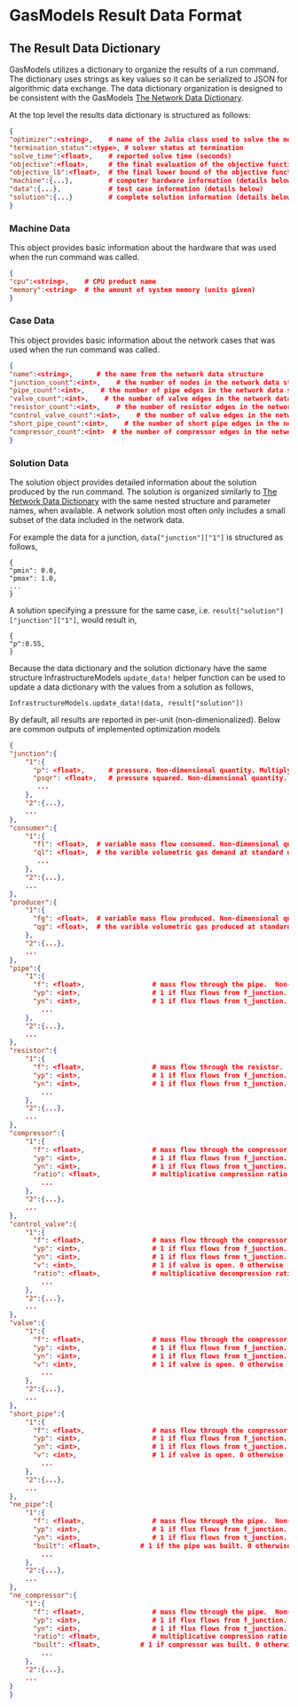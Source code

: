 # GasModels Result Data Format

## The Result Data Dictionary

GasModels utilizes a dictionary to organize the results of a run command. The dictionary uses strings as key values so it can be serialized to JSON for algorithmic data exchange.
The data dictionary organization is designed to be consistent with the GasModels [The Network Data Dictionary](@ref).

At the top level the results data dictionary is structured as follows:

```json
{
"optimizer":<string>,    # name of the Julia class used to solve the model
"termination_status":<type>, # solver status at termination
"solve_time":<float>,    # reported solve time (seconds)
"objective":<float>,     # the final evaluation of the objective function
"objective_lb":<float>,  # the final lower bound of the objective function (if available)
"machine":{...},         # computer hardware information (details below)
"data":{...},            # test case information (details below)
"solution":{...}         # complete solution information (details below)
}
```

### Machine Data

This object provides basic information about the hardware that was
used when the run command was called.

```json
{
"cpu":<string>,    # CPU product name
"memory":<string>  # the amount of system memory (units given)
}
```

### Case Data

This object provides basic information about the network cases that was
used when the run command was called.

```json
{
"name":<string>,      # the name from the network data structure
"junction_count":<int>,    # the number of nodes in the network data structure
"pipe_count":<int>,    # the number of pipe edges in the network data structure
"valve_count":<int>,    # the number of valve edges in the network data structure
"resistor_count":<int>,    # the number of resistor edges in the network data structure
"control_valve_count":<int>,    # the number of valve edges in the network data structure
"short_pipe_count":<int>,    # the number of short pipe edges in the network data structure
"compressor_count":<int>  # the number of compressor edges in the network data structure
}
```

### Solution Data

The solution object provides detailed information about the solution
produced by the run command.  The solution is organized similarly to
[The Network Data Dictionary](@ref) with the same nested structure and
parameter names, when available.  A network solution most often only includes
a small subset of the data included in the network data.

For example the data for a junction, `data["junction"]["1"]` is structured as follows,

```
{
"pmin": 0.0,
"pmax": 1.0,
...
}
```

A solution specifying a pressure for the same case, i.e. `result["solution"]["junction"]["1"]`, would result in,

```
{
"p":0.55,
}
```

Because the data dictionary and the solution dictionary have the same structure
InfrastructureModels `update_data!` helper function can be used to
update a data dictionary with the values from a solution as follows,

```
InfrastructureModels.update_data!(data, result["solution"])
```

By default, all results are reported in per-unit (non-dimenionalized). Below are common outputs of implemented optimization models

```json
{
"junction":{
    "1":{
      "p": <float>,      # pressure. Non-dimensional quantity. Multiply by baseP to get pascals
      "psqr": <float>,   # pressure squared. Non-dimensional quantity. Multiply by baseP^2 to get pascals^2
       ...
    },
    "2":{...},
    ...
},
"consumer":{
    "1":{
      "fl": <float>,  # variable mass flow consumed. Non-dimensional quantity. Multiply by baseQ/standard_density to get kg/s.
      "ql": <float>,  # the varible volumetric gas demand at standard density. Non-dimensional quantity. Multiply by baseQ to get m^3/s.
       ...
    },
    "2":{...},
    ...
},
"producer":{
    "1":{
      "fg": <float>,  # variable mass flow produced. Non-dimensional quantity. Multiply by baseQ/standard_density to get kg/s.
      "qg": <float>,  # the varible volumetric gas produced at standard density. Non-dimensional quantity. Multiply by baseQ to get m^3/s.        ...
    },
    "2":{...},
    ...
},
"pipe":{
    "1":{
      "f": <float>,                 # mass flow through the pipe.  Non-dimensional quantity. Multiply by baseQ/standard_density to get kg/s. Mass flux is obtained through division of the cross-sectional area (A) of the pipe. A= (pi*diameter^2)/4
      "yp": <int>,                  # 1 if flux flows from f_junction. 0 otherwise
      "yn": <int>,                  # 1 if flux flows from t_junction. 0 otherwise
        ...
    },
    "2":{...},
    ...
},
"resistor":{
    "1":{
      "f": <float>,                 # mass flow through the resistor.  Non-dimensional quantity. Multiply by baseQ/standard_density to get kg/s. Mass flux is obtained through division of the cross-sectional area (A) of the pipe. A= (pi*diameter^2)/4
      "yp": <int>,                  # 1 if flux flows from f_junction. 0 otherwise
      "yn": <int>,                  # 1 if flux flows from t_junction. 0 otherwise
        ...
    },
    "2":{...},
    ...
},
"compressor":{
    "1":{
      "f": <float>,                 # mass flow through the compressor.  Non-dimensional quantity. Multiply by baseQ/standard_density to get kg/s. Mass flux is obtained through division of the cross-sectional area (A) of the pipe. A= (pi*diameter^2)/4
      "yp": <int>,                  # 1 if flux flows from f_junction. 0 otherwise
      "yn": <int>,                  # 1 if flux flows from t_junction. 0 otherwise
      "ratio": <float>,             # multiplicative compression ratio
        ...
    },
    "2":{...},
    ...
},
"control_valve":{
    "1":{
      "f": <float>,                 # mass flow through the compressor.  Non-dimensional quantity. Multiply by baseQ/standard_density to get kg/s. Mass flux is obtained through division of the cross-sectional area (A) of the pipe. A= (pi*diameter^2)/4
      "yp": <int>,                  # 1 if flux flows from f_junction. 0 otherwise
      "yn": <int>,                  # 1 if flux flows from t_junction. 0 otherwise
      "v": <int>,                   # 1 if valve is open. 0 otherwise
      "ratio": <float>,             # multiplicative decompression ratio
        ...
    },
    "2":{...},
    ...
},
"valve":{
    "1":{
      "f": <float>,                 # mass flow through the compressor.  Non-dimensional quantity. Multiply by baseQ/standard_density to get kg/s. Mass flux is obtained through division of the cross-sectional area (A) of the pipe. A= (pi*diameter^2)/4
      "yp": <int>,                  # 1 if flux flows from f_junction. 0 otherwise
      "yn": <int>,                  # 1 if flux flows from t_junction. 0 otherwise
      "v": <int>,                   # 1 if valve is open. 0 otherwise
        ...
    },
    "2":{...},
    ...
},
"short_pipe":{
    "1":{
      "f": <float>,                 # mass flow through the compressor.  Non-dimensional quantity. Multiply by baseQ/standard_density to get kg/s. Mass flux is obtained through division of the cross-sectional area (A) of the pipe. A= (pi*diameter^2)/4
      "yp": <int>,                  # 1 if flux flows from f_junction. 0 otherwise
      "yn": <int>,                  # 1 if flux flows from t_junction. 0 otherwise
      "v": <int>,                   # 1 if valve is open. 0 otherwise
        ...
    },
    "2":{...},
    ...
},
"ne_pipe":{
    "1":{
      "f": <float>,                 # mass flow through the pipe.  Non-dimensional quantity. Multiply by baseQ/standard_density to get kg/s. Mass flux is obtained through division of the cross-sectional area (A) of the pipe. A= (pi*diameter^2)/4
      "yp": <int>,                  # 1 if flux flows from f_junction. 0 otherwise
      "yn": <int>,                  # 1 if flux flows from t_junction. 0 otherwise
      "built": <float>,          # 1 if the pipe was built. 0 otherwise.
        ...
    },
    "2":{...},
    ...
},
"ne_compressor":{
    "1":{
      "f": <float>,                 # mass flow through the pipe.  Non-dimensional quantity. Multiply by baseQ/standard_density to get kg/s. Mass flux is obtained through division of the cross-sectional area (A) of the pipe. A= (pi*diameter^2)/4
      "yp": <int>,                  # 1 if flux flows from f_junction. 0 otherwise
      "yn": <int>,                  # 1 if flux flows from t_junction. 0 otherwise
      "ratio": <float>,             # multiplicative compression ratio
      "built": <float>,          # 1 if compressor was built. 0 otherwise.
        ...
    },
    "2":{...},
    ...
}
}
```
